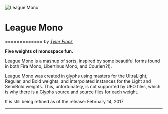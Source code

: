 ![League Mono](https://raw.githubusercontent.com/sursly/leaguemono/master/leaguemono-sample.png)

# League Mono
=============
_by [Tyler Finck](http://www.tylerfinck.com)_

**Five weights of monospace fun.** 

League Mono is a mashup of sorts, inspired by some beautiful forms found in both Fira Mono, Libertinus Mono, and Courier(?!). 

League Mono was created in glyphs using masters for the UltraLight, Regular, and Bold weights, and interpolated instances for the Light and SemiBold weights. This, unfortunately, is not supported by UFO files, which is why there is a Glyphs source and source files for each weight.

It is still being refined as of the release: February 14, 2017

- - -
